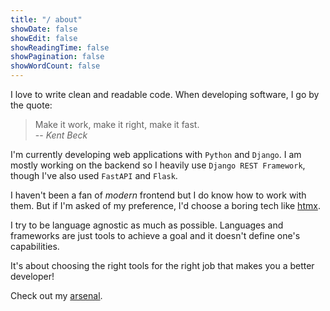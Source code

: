 ```yaml
---
title: "/ about"
showDate: false
showEdit: false
showReadingTime: false
showPagination: false
showWordCount: false
---
```



I love to write clean and readable code. When developing software, I go by the quote:

> Make it work, make it right, make it fast.<br>
> -- <cite>Kent Beck</cite>

I'm currently developing web applications with `Python` and `Django`. I am mostly working on the
backend so I heavily use `Django REST Framework`, though I've also used `FastAPI` and `Flask`.

I haven't been a fan of _modern_ frontend but I do know how to work with them. But if I'm asked of
my preference, I'd choose a boring tech like [htmx](https://htmx.org).

I try to be language agnostic as much as possible. Languages and frameworks are just tools to
achieve a goal and it doesn't define one's capabilities.

It's about choosing the right tools for the right job that makes you a better developer!

Check out my [arsenal](/uses).
